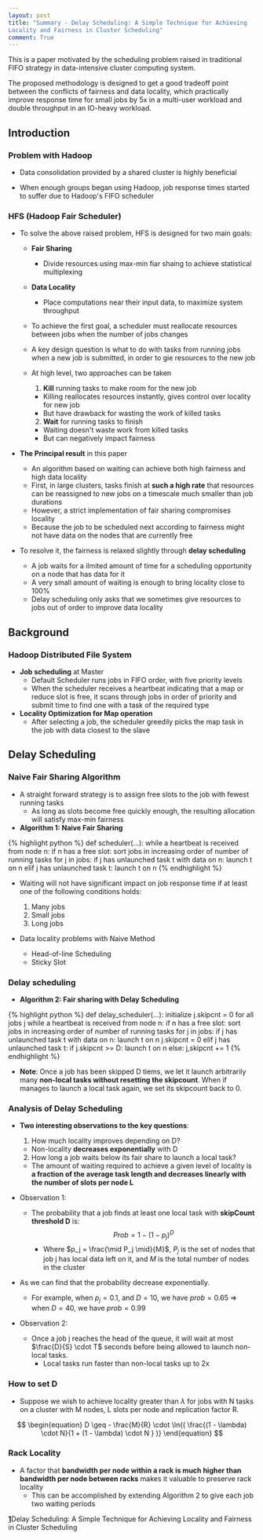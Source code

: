 ```yaml
---
layout: post
title: "Summary - Delay Scheduling: A Simple Technique for Achieving
Locality and Fairness in Cluster Scheduling"
comment: True
---
```


This is a paper motivated by the scheduling problem raised in traditional FIFO strategy in data-intensive cluster computing system.

The proposed methodology is designed to get a good tradeoff point between the conflicts of fairness and data locality, which practically improve response time for small jobs by 5x in a multi-user workload and double throughput in an IO-heavy workload.

<!--more-->

## Introduction

### Problem with Hadoop

* Data consolidation provided by a shared cluster is highly beneficial

* When enough groups began using Hadoop, job response times started to suffer due to Hadoop's FIFO scheduler

### HFS (Hadoop Fair Scheduler)

* To solve the above raised problem, HFS is designed for two main goals:
  * __Fair Sharing__
    * Divide resources using max-min fiar shaing to achieve statistical multiplexing
  * __Data Locality__
    * Place computations near their input data, to maximize system throughput


  * To achieve the first goal, a scheduler must reallocate resources between jobs when the number of jobs changes
  * A key design question is what to do with tasks from running jobs when a new job is submitted, in order to gie resources to the new job


  * At high level, two approaches can be taken
    1. __Kill__ running tasks to make room for the new job
      * Killing reallocates resources instantly, gives control over locality for new job
      * But have drawback for wasting the work of killed tasks
    2. __Wait__ for running tasks to finish
      * Waiting doesn't waste work from killed tasks
      * But can negatively impact fairness


* __The Principal result__ in this paper
  * An algorithm based on waiting can achieve both high fairness and high data locality
  * First, in large clusters, tasks finish at __such a high rate__ that resources can be reassigned to new jobs on a timescale much   smaller than job durations
  * However, a strict implementation of fair sharing compromises locality
  * Because the job to be scheduled next according to fairness might not have data on the nodes that are currently free

* To resolve it, the fairness is relaxed slightly through __delay scheduling__
  * A job waits for a ilmited amount of time for a scheduling opportunity on a node that has data for it
  * A very small amount of waiting is enough to bring locality close to 100%
  * Delay scheduling only asks that we sometimes give resources to jobs out of order to improve data locality

## Background

### Hadoop Distributed File System

* __Job scheduling__ at Master
  * Default Scheduler runs jobs in FIFO order, with five priority levels
  * When the scheduler receives a heartbeat indicating that a map or reduce slot is free, it scans through jobs in order of priority and submit time to find one with a task of the required type
* __Locality Optimization for Map operation__
  * After selecting a job, the scheduler greedily picks the map task in the job with data closest to the slave


## Delay Scheduling  

### Naive Fair Sharing Algorithm

* A straight forward strategy is to assign free slots to the job with fewest running tasks
  * As long as slots become free quickly enough, the resulting allocation will satisfy max-min fairness
* __Algorithm 1: Naive Fair Sharing__

{% highlight python %}
def scheduler(...):
    while a heartbeat is received from node n:
        if n has a free slot:
            sort jobs in increasing order of number of running tasks
            for j in jobs:
                if j has unlaunched task t with data on n:
                    launch t on n
                elif j has unlaunched task t:
                    launch t on n
{% endhighlight %}


* Waiting will not have significant impact on job response time if at least one of the following conditions holds:
  1. Many jobs
  2. Small jobs
  3. Long jobs

* Data locality problems with Naive Method
  * Head-of-line Scheduling
  * Sticky Slot


### Delay scheduling
* __Algorithm 2: Fair sharing with Delay Scheduling__

{% highlight python %}
def delay_scheduler(...):
    initialize j.skipcnt = 0 for all jobs j
    while a heartbeat is received from node n:
        if n has a free slot:
            sort jobs in increasing order of number of running tasks
            for j in jobs:
                if j has unlaunched task t with data on n:
                    launch t on n
                    j.skipcnt = 0
                elif j has unlaunched task t:
                    if j.skipcnt >= D:
                        launch t on n
                    else:
                        j,skipcnt += 1
{% endhighlight %}

* __Note__: Once a job has been skipped D tiems, we let it launch arbitrarily many __non-local tasks without resetting the skipcount__. When if manages to launch a local task again, we set its skipcount back to 0.

### Analysis of Delay Scheduling

* __Two interesting observations to the key questions__:
  1. How much locality improves depending on D?
    * Non-locality __decreases exponentially__ with D

  2. How long a job waits below its fair share to launch a local task?
    * The amount of waiting required to achieve a given level of locality is __a fraction of the average task length and decreases linearly with the number of slots per node L__

* Observation 1:
  * The probability that a job finds at least one local task with __skipCount threshold D__ is:
$$
\begin{equation}
    Prob = 1 - (1 - p_j)^D
\end{equation}
$$
    * Where $p_j = \frac{\mid P_j \mid}{M}$, $P_j$ is the set of nodes that job j has local data left on it, and $M$ is the total number of nodes in the cluster

* As we can find that the probability decrease exponentially.
   * For example, when $p_j = 0.1$, and $D=10$, we have $prob = 0.65$ => when $D=40$, we have $prob = 0.99$

* Observation 2:
  * Once a job j reaches the head of the queue, it will wait at most $\frac{D}{S} \cdot T$ seconds before being allowed to launch non-local tasks.
    * Local tasks run faster than non-local tasks up to 2x


### How to set D

* Suppose we wish to achieve locality greater than $\lambda$ for jobs with N tasks on a cluster with M nodes, L slots per node and replication factor R.

$$
\begin{equation}
    D \geq - \frac{M}{R} \cdot \ln{( \frac{(1 - \lambda) \cdot N}{1 + (1 - \lambda) \cdot N }  )}
\end{equation}
$$

### Rack Locality

* A factor that __bandwidth per node within a rack is much higher than bandwidth per node between racks__ makes it valuable to preserve rack locality
  * This can be accomplished by extending Algorithm 2 to give each job two waiting periods

[**1**](http://www.cs.berkeley.edu/~matei/papers/2010/eurosys_delay_scheduling.pdf)Delay Scheduling: A Simple Technique for Achieving
Locality and Fairness in Cluster Scheduling
